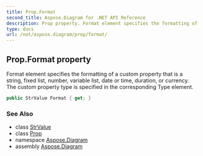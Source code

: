 ```yaml
---
title: Prop.Format
second_title: Aspose.Diagram for .NET API Reference
description: Prop property. Format element specifies the formatting of a custom property that is a string fixed list number variable list date or time duration or currency. The custom property type is specified in the corresponding Type element
type: docs
url: /net/aspose.diagram/prop/format/
---
```

## Prop.Format property

Format element specifies the formatting of a custom property that is a string, fixed list, number, variable list, date or time, duration, or currency. The custom property type is specified in the corresponding Type element.

```csharp
public StrValue Format { get; }
```

### See Also

* class [StrValue](../../strvalue/)
* class [Prop](../)
* namespace [Aspose.Diagram](../../prop/)
* assembly [Aspose.Diagram](../../../)



